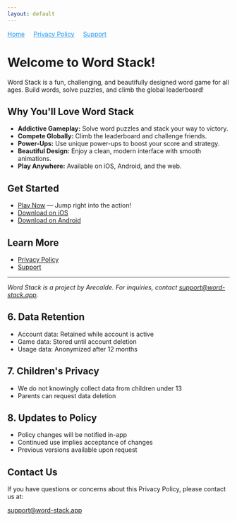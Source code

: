 ```yaml
---
layout: default
---
```


<div style="display: flex; gap: 20px; margin-bottom: 20px;">
  <a href="/" style="color: #2196F3;">Home</a>
  <a href="/privacy.html" style="color: #2196F3;">Privacy Policy</a>
  <a href="/support.html" style="color: #2196F3;">Support</a>
</div>

# Welcome to Word Stack!

Word Stack is a fun, challenging, and beautifully designed word game for all ages. Build words, solve puzzles, and climb the global leaderboard!

## Why You'll Love Word Stack
- **Addictive Gameplay:** Solve word puzzles and stack your way to victory.
- **Compete Globally:** Climb the leaderboard and challenge friends.
- **Power-Ups:** Use unique power-ups to boost your score and strategy.
- **Beautiful Design:** Enjoy a clean, modern interface with smooth animations.
- **Play Anywhere:** Available on iOS, Android, and the web.

## Get Started
- [Play Now](https://web.word-stack.app/play) — Jump right into the action!
- [Download on iOS](https://apps.apple.com/app/word-stack/idYOUR_APP_ID)
- [Download on Android](https://play.google.com/store/apps/details?id=YOUR_APP_ID)

## Learn More
- [Privacy Policy](/privacy.html)
- [Support](/support.html)

---

*Word Stack is a project by Arecalde. For inquiries, contact [support@word-stack.app](mailto:support@word-stack.app).*

## 6. Data Retention
- Account data: Retained while account is active
- Game data: Stored until account deletion
- Usage data: Anonymized after 12 months

## 7. Children's Privacy
- We do not knowingly collect data from children under 13
- Parents can request data deletion

## 8. Updates to Policy
- Policy changes will be notified in-app
- Continued use implies acceptance of changes
- Previous versions available upon request

## Contact Us

If you have questions or concerns about this Privacy Policy, please contact us at:

support@word-stack.app
